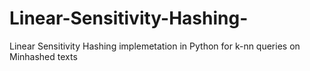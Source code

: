 # Linear-Sensitivity-Hashing-
Linear Sensitivity Hashing implemetation in Python for k-nn queries on Minhashed texts
